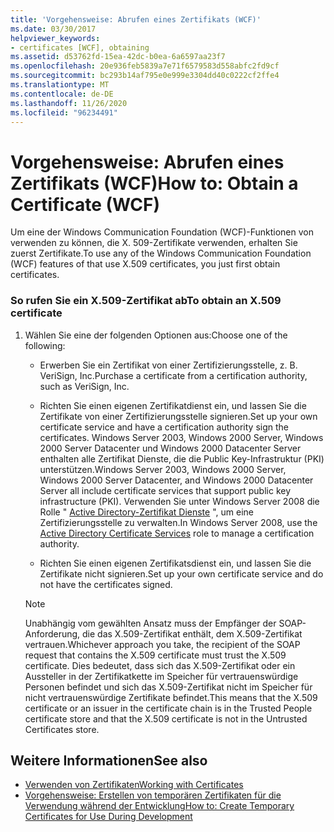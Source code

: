 ```yaml
---
title: 'Vorgehensweise: Abrufen eines Zertifikats (WCF)'
ms.date: 03/30/2017
helpviewer_keywords:
- certificates [WCF], obtaining
ms.assetid: d53762fd-15ea-42dc-b0ea-6a6597aa23f7
ms.openlocfilehash: 20e936feb5839a7e71f6579583d558abfc2fd9cf
ms.sourcegitcommit: bc293b14af795e0e999e3304dd40c0222cf2ffe4
ms.translationtype: MT
ms.contentlocale: de-DE
ms.lasthandoff: 11/26/2020
ms.locfileid: "96234491"
---
```

# <a name="how-to-obtain-a-certificate-wcf"></a><span data-ttu-id="f1077-102">Vorgehensweise: Abrufen eines Zertifikats (WCF)</span><span class="sxs-lookup"><span data-stu-id="f1077-102">How to: Obtain a Certificate (WCF)</span></span>

<span data-ttu-id="f1077-103">Um eine der Windows Communication Foundation (WCF)-Funktionen von verwenden zu können, die X. 509-Zertifikate verwenden, erhalten Sie zuerst Zertifikate.</span><span class="sxs-lookup"><span data-stu-id="f1077-103">To use any of the Windows Communication Foundation (WCF) features of that use X.509 certificates, you just first obtain certificates.</span></span>  
  
### <a name="to-obtain-an-x509-certificate"></a><span data-ttu-id="f1077-104">So rufen Sie ein X.509-Zertifikat ab</span><span class="sxs-lookup"><span data-stu-id="f1077-104">To obtain an X.509 certificate</span></span>  
  
1. <span data-ttu-id="f1077-105">Wählen Sie eine der folgenden Optionen aus:</span><span class="sxs-lookup"><span data-stu-id="f1077-105">Choose one of the following:</span></span>  
  
    - <span data-ttu-id="f1077-106">Erwerben Sie ein Zertifikat von einer Zertifizierungsstelle, z. B. VeriSign, Inc.</span><span class="sxs-lookup"><span data-stu-id="f1077-106">Purchase a certificate from a certification authority, such as VeriSign, Inc.</span></span>  
  
    - <span data-ttu-id="f1077-107">Richten Sie einen eigenen Zertifikatdienst ein, und lassen Sie die Zertifikate von einer Zertifizierungsstelle signieren.</span><span class="sxs-lookup"><span data-stu-id="f1077-107">Set up your own certificate service and have a certification authority sign the certificates.</span></span> <span data-ttu-id="f1077-108">Windows Server 2003, Windows 2000 Server, Windows 2000 Server Datacenter und Windows 2000 Datacenter Server enthalten alle Zertifikat Dienste, die die Public Key-Infrastruktur (PKI) unterstützen.</span><span class="sxs-lookup"><span data-stu-id="f1077-108">Windows Server 2003, Windows 2000 Server, Windows 2000 Server Datacenter, and Windows 2000 Datacenter Server all include certificate services that support public key infrastructure (PKI).</span></span> <span data-ttu-id="f1077-109">Verwenden Sie unter Windows Server 2008 die Rolle " [Active Directory-Zertifikat Dienste](/previous-versions/windows/it-pro/windows-server-2008-R2-and-2008/cc731564(v=ws.10)) ", um eine Zertifizierungsstelle zu verwalten.</span><span class="sxs-lookup"><span data-stu-id="f1077-109">In Windows Server 2008, use the [Active Directory Certificate Services](/previous-versions/windows/it-pro/windows-server-2008-R2-and-2008/cc731564(v=ws.10)) role to manage a certification authority.</span></span>  
  
    - <span data-ttu-id="f1077-110">Richten Sie einen eigenen Zertifikatsdienst ein, und lassen Sie die Zertifikate nicht signieren.</span><span class="sxs-lookup"><span data-stu-id="f1077-110">Set up your own certificate service and do not have the certificates signed.</span></span>  
  
    > [!NOTE]
    > <span data-ttu-id="f1077-111">Unabhängig vom gewählten Ansatz muss der Empfänger der SOAP-Anforderung, die das X.509-Zertifikat enthält, dem X.509-Zertifikat vertrauen.</span><span class="sxs-lookup"><span data-stu-id="f1077-111">Whichever approach you take, the recipient of the SOAP request that contains the X.509 certificate must trust the X.509 certificate.</span></span> <span data-ttu-id="f1077-112">Dies bedeutet, dass sich das X.509-Zertifikat oder ein Aussteller in der Zertifikatkette im Speicher für vertrauenswürdige Personen befindet und sich das X.509-Zertifikat nicht im Speicher für nicht vertrauenswürdige Zertifikate befindet.</span><span class="sxs-lookup"><span data-stu-id="f1077-112">This means that the X.509 certificate or an issuer in the certificate chain is in the Trusted People certificate store and that the X.509 certificate is not in the Untrusted Certificates store.</span></span>  
  
## <a name="see-also"></a><span data-ttu-id="f1077-113">Weitere Informationen</span><span class="sxs-lookup"><span data-stu-id="f1077-113">See also</span></span>

- [<span data-ttu-id="f1077-114">Verwenden von Zertifikaten</span><span class="sxs-lookup"><span data-stu-id="f1077-114">Working with Certificates</span></span>](working-with-certificates.md)
- [<span data-ttu-id="f1077-115">Vorgehensweise: Erstellen von temporären Zertifikaten für die Verwendung während der Entwicklung</span><span class="sxs-lookup"><span data-stu-id="f1077-115">How to: Create Temporary Certificates for Use During Development</span></span>](how-to-create-temporary-certificates-for-use-during-development.md)
